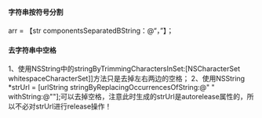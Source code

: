#### 字符串按符号分割

arr = 【str componentsSeparatedBString：@“，”】；


#### 去字符串中空格

1、使用NSString中的stringByTrimmingCharactersInSet:[NSCharacterSet whitespaceCharacterSet]]方法只是去掉左右两边的空格； 
2、使用NSString *strUrl = [urlString stringByReplacingOccurrencesOfString:@" " withString:@""];可以去掉空格，注意此时生成的strUrl是autorelease属性的，所以不必对strUrl进行release操作！ 
